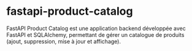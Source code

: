 # fastapi-product-catalog
FastAPI Product Catalog est une application backend développée avec FastAPI et SQLAlchemy, permettant de gérer un catalogue de produits (ajout, suppression, mise à jour et affichage).
